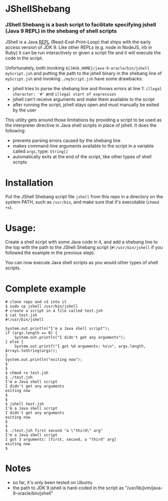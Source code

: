 # JShellShebang
### JShell Shebang is a bash script to facilitate specifying jshell (Java 9 REPL) in the shebang of shell scripts

JShell is a Java [REPL](https://en.wikipedia.org/wiki/Read%E2%80%93eval%E2%80%93print_loop) (Read-Eval-Print-Loop) that ships with the early access version of JDK 9. Like other REPLs (e.g. node in NodeJS, irb in Ruby) it can be run interactively or given a script file and it will execute the code in the script.

Unfortunately, both invoking ```${JAVA_HOME}/java-9-oracle/bin/jshell myScript.jsh``` and putting the path to the jshell binary in the shebang line of ```myScript.jsh``` and invoking ```./myScript.jsh``` have some drawbacks:
- jshell tries to parse the shebang line and throws errors at line 1: ```illegal character: '#'``` and ```illegal start of expression```
- jshell can't receive arguments and make them available to the script
- after running the script, jshell stays open and must manually be exited by the user

This utility gets around those limitations by providing a script to be used as the interpreter directive in Java shell scripts in place of jshell. It does the following:
- prevents parsing errors caused by the shebang line
- makes command-line arguments available to the script in a variable called ```args```, type: ```String[]```
- automatically exits at the end of the script, like other types of shell scripts

# Installation
Put the JShell Shebang script file ```jshell``` from this repo in a directory on the system PATH, such as ```/usr/bin```, and make sure that it's executable (```chmod +x```).

# Usage:
Create a shell script with some Java code in it, and add a shebang line to the top with the path to the JShell Shebang script (```#!/usr/bin/jshell``` if you followed the example in the previous step).

You can now execute Java shell scripts as you would other types of shell scripts.

# Complete example

```
# clone repo and cd into it
$ sudo cp jshell /usr/bin/jshell
# create a script in a file called test.jsh
$ cat test.jsh
#!/usr/bin/jshell

System.out.println("I'm a Java shell script");
if (args.length == 0) {
    System.out.println("I didn't get any arguments");
} else {
    System.out.printf("I got %d arguments: %s\n", args.length, Arrays.toString(args));
}
System.out.println("exiting now");
$
$
$ chmod +x test.jsh
$ ./test.jsh
I'm a Java shell script
I didn't get any arguments
exiting now
$
$
$ jshell test.jsh
I'm a Java shell script
I didn't get any arguments
exiting now
$
$
$ ./test.jsh first second "a \"third\" arg"
I'm a Java shell script
I got 3 arguments: [first, second, a "third" arg]
exiting now
$
```

# Notes
- so far, it's only been tested on Ubuntu
- the path to JDK 9 jshell is hard-coded in the script as "/usr/lib/jvm/java-9-oracle/bin/jshell"
